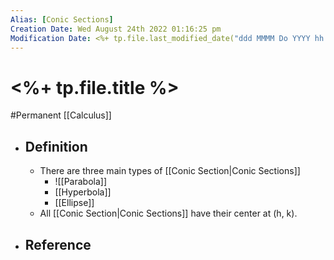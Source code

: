 ```yaml
---
Alias: [Conic Sections]
Creation Date: Wed August 24th 2022 01:16:25 pm 
Modification Date: <%+ tp.file.last_modified_date("ddd MMMM Do YYYY hh:mm:ss a") %>
---
```

# <%+ tp.file.title %>
#Permanent [[Calculus]]

- ## Definition
	- There are three main types of [[Conic Section|Conic Sections]]
		- ![[Parabola]]
		- [[Hyperbola]]
		- [[Ellipse]]
	- All [[Conic Section|Conic Sections]] have their center at (h, k).
- ## Reference